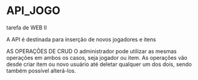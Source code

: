 # API_JOGO
 tarefa de WEB II

A API é destinada para inserção de novos jogadores e itens

AS OPERAÇÕES DE CRUD
O administrador pode utilizar as mesmas operações em ambos os casos, seja jogador ou item. As operações vão desde criar item ou novo usuário até deletar qualquer um dos dois, sendo também possível alterá-los.